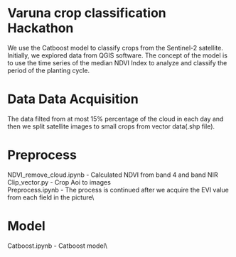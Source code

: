 # Varuna crop classification Hackathon
   We use the Catboost model to classify crops from the Sentinel-2 satellite. Initially, we explored data from QGIS software. The concept of the model is to use the time series of the median NDVI Index to analyze and classify the period of the planting cycle. 
# Data Data Acquisition
   The data filted from at most 15% percentage of the cloud in each day and then we split satellite images to small crops from vector data(.shp file).
# Preprocess
   NDVI_remove_cloud.ipynb - Calculated NDVI from band 4 and band NIR\
   Clip_vector.py - Crop Aoi to images\
   Preprocess.ipynb - The process is continued after we acquire the EVI value from each field in the picture\
# Model
   Catboost.ipynb - Catboost model\
